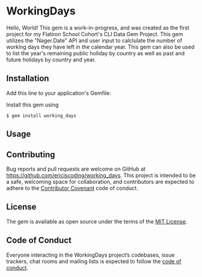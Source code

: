 # WorkingDays

Hello, World! This gem is a work-in-progress, and was created as the first project for my Flatiron School Cohort's CLI Data Gem Project. This gem utilizes the "Nager.Date" API and user input to calclulate the number of working days they have left in the calendar year. This gem can also be used to list the year's remaining public holiday by country as well as past and future holidays by country and year. 

## Installation

Add this line to your application's Gemfile:

Install this gem using

    $ gem install working_days

## Usage


## Contributing

Bug reports and pull requests are welcome on GitHub at https://github.com/ericiscoding/working_days. This project is intended to be a safe, welcoming space for collaboration, and contributors are expected to adhere to the [Contributor Covenant](http://contributor-covenant.org) code of conduct.

## License

The gem is available as open source under the terms of the [MIT License](https://opensource.org/licenses/MIT).

## Code of Conduct

Everyone interacting in the WorkingDays project’s codebases, issue trackers, chat rooms and mailing lists is expected to follow the [code of conduct](https://github.com/ericiscoding/working_days/blob/master/CODE_OF_CONDUCT.md).
